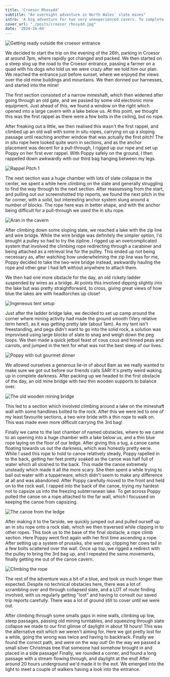 ```yaml
---
title: 'Croesor Rhosydd'
subtitle: "An overnight adventure in North Wales' slate mines"
intro: 'A big adventure for two very unexperienced cavers. To complete the Croesor - Rhosydd through trip desribed as "Underground snakes and ladders on steroids", spending the night sleeping somewhere underground.'
cover_url: "./posts/croesor_rhosydd.jpg"
date: '2024-26-04'
---
```


![Getting ready outside the croesor entrance](../posts/outside_start.jpg)

We decided to start the trip on the evening of the 26th, parking in Croesor at around 7pm, where rapidly got changed and packed. We then started on a steep slog up the road to the Croesor entrance, passing a farmer on a quad with his dogs who told us we were crazy after we told him our plan. We reached the entrance just before sunset, where we enjoyed the views over the old mine buildings and mountains. We then donned our harnesses, and started into the mine!

The first section consisted of a narrow mineshaft, which then widened after going through an old gate, and we passed by some old electronic mine equipment. Just ahead of this, we found a window on the right which opened into a large cavern with a lake below us. At this point, we thought this was the first rappel as there were a few bolts in the ceiling, but no rope.  

After freaking out a little, we then realised this wasn't the first rappel, and climbed up an old wall with some in situ ropes, carrying on up a sloping passage until reaching another window that was actually the first pitch! The in situ rope here looked quite worn in sections, and as the anchor placement was decent for a pull-through, I rigged up our rope and set up Poppy on her first ever rappel. With Poppy safely on the ground, I then rappelled down awkwardly with our third bag hanging between my legs.

![Rappel Pitch 1](../posts/poppyrap1.jpg)

The next section was a huge chamber with lots of slate collapse in the center, we spent a while here climbing on the slate and generally struggling to find the way through to the next section. After reassessing from the start, and pulling out our screenshotted trip reports, we found the next pitch in the far corner, with a solid, but interesting anchor system slung around a number of blocks. The rope here was in better shape, and with the anchor being difficult for a pull-through we used the in situ rope.

![Aran in the cavern](../posts/aran_cavern.jpg)

After climbing down some sloping slate, we reached a lake with the zip line and wire bridge. While the wire bridge was definitely the simpler option, I'd brought a pulley so had to try the zipline. I rigged up an overcomplicated system that involved the climbing rope redirecting through a carabiner and being attached as a retrieval line for the pulley. This ended up not being necessary as, after watching how underwhelming the zip line was for me, Poppy decided to take the two-wire bridge instead, awkwardly hauling the rope and other gear I had left without anywhere to attach them.

We then had one more obstacle for the day, an old rickety ladder suspended by wires as a bridge. At points this involved dipping slightly into the lake but was pretty straightforward, to cross, giving great views of how blue the lakes are with headtorches up close! 

![Ingeneous tent setup](../posts/tent.jpg)

Just after the ladder bridge lake, we decided to set up camp around the corner where mining activity had made the ground smooth (Very relative term here!), as it was getting pretty late (about 1am). As my tent isn't freestanding, and pegs didn't want to go into the solid rock, a solution was improvised using large blocks of slate to snag and weigh down the peg loops. We then made a quick jetboil feast of cous cous and tinned peas and carrots, and jumped in the tent for what was not the best sleep of our lives.

![Poppy with out gourmet dinner](../posts/poppydinner.jpg)

We allowed ourselves a generous lie-in of about 8am as we really wanted to make sure we got out before our friends calls SAR! It's pretty weird waking up in complete darkness. After packing up we headed to the first obstacle of the day, an old mine bridge with two thin wooden supports to balance over.

![The old wooden mining bridge](../posts/oldbridge.jpg)

This led to a section which involved climbing around a lake on the mineshaft wall with some handlines bolted to the rock. After this we were led to one of my least favourite sections, a two wire bride with a thin rope to walk on. This was made even more difficult carrying the 3rd bag!

Finally we came to the last chamber of named obstacles, where to we came to an opening into a huge chamber with a lake below us, and a thin blue rope laying on the floor of our ledge. After giving this a tug, a canoe came floating towards us out the darkness, which was honestly pretty eerie. While I used this rope to hold to canoe relatively steady, Poppy rapelled in to the back, getting her feet pretty soaked as the canoe was half full of water which all sloshed to the back. This made the canoe extremely unsteady which made it all the more scary. She then spent a while trying to bail out water with a tupperware, which didn't seem to make any difference at all and was abandoned. After Poppy carefully moved to the front and held on to the rock wall, I rapped into the back of the canoe, trying my hardest not to capsize us into the freezing subterranean lake. To get across Poppy pulled the canoe on a rope attached to the far wall, which I focussed on keeping the canoe from capsizing.

![The canoe from the ledge](../posts/canoe.jpg)

After making it to the farside, we quickly jumped out and pulled ourself up an in situ rope onto a rock slab, which we then traversed while clipping in to other ropes. This took us to the base of the final obstacle, a rope climb section. Here Poppy went first again with her first time ascending a rope. After setting up a system of prussiks, she went up, clipping her cows tail in a few bolts scattered over the wall. Once up top, we rigged a redirect with the pulley to bring the 3rd bag up, and I repeated the same movements, finally getting me out of the canoe cavern.

![Climbing the rope](../posts/aran_ropeclimb.jpg)

The rest of the adventure was a bit of a blue, and took us much longer than expected. Despite no technical obstacles here, there was a lot of scrambling over and through collapsed slate, and a LOT of route finding involved, with us regularly getting "lost" and having to consult our saved trip reports carefully. There was a lot of ground still to cover until we were out. 

After climbing through some smalls gaps in mine walls, climbing up low, steep passages, passing old mining turntables, and squeezing through slate collapse we made to our first glimse of daylight in about 19 hours! This was the alternative exit which we weren't aiming for. Here we got pretty lost for a while, going the wrong was twice and having to backtrack. Finally we found the correct path, and were on the way out! On the way we passed a small silver Christmas tree that someone had somehow brought in and placed in a side passage! Finally, we rounded a corner, and found a long passage with a stream flowing through, and daylight at the end! After around 20 hours underground we'd made it to the exit. We emerged into the light to meet a couple of walkers having a look into the entrance.